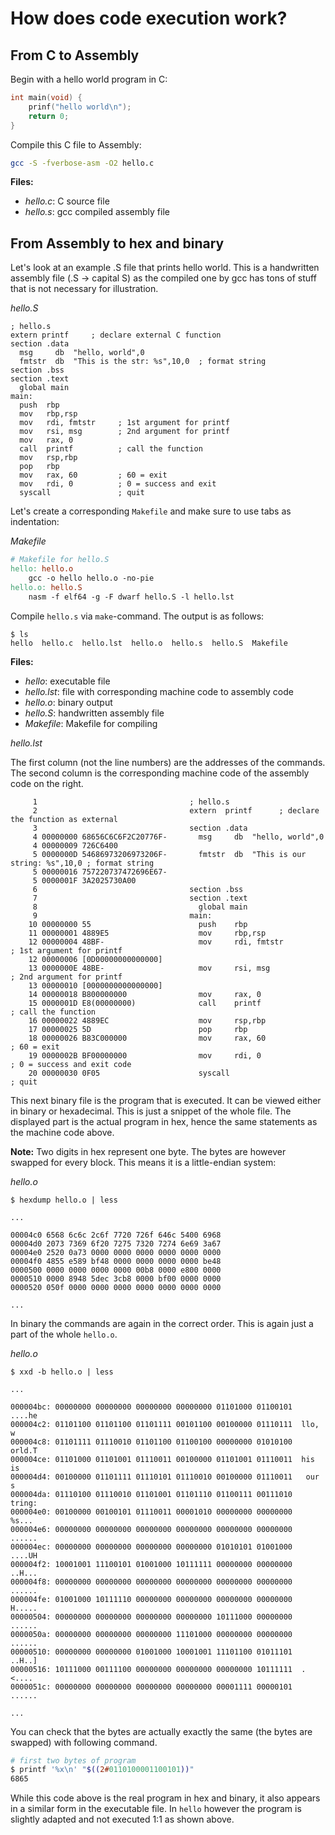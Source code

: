 # How does code execution work?

## From C to Assembly

Begin with a hello world program in C:

```C
int main(void) {
	prinf("hello world\n");
	return 0;
}
```

Compile this C file to Assembly:

```bash
gcc -S -fverbose-asm -O2 hello.c
```

**Files:**
- *hello.c*: C source file
- *hello.s*: gcc compiled assembly file


## From Assembly to hex and binary

Let's look at an example .S file that prints hello world.
This is a handwritten assembly file (.S -> capital S) as the compiled one by gcc has tons of stuff that is not necessary for illustration.

*hello.S*
```
; hello.s
extern printf     ; declare external C function
section .data
  msg     db  "hello, world",0
  fmtstr  db  "This is the str: %s",10,0  ; format string
section .bss
section .text
  global main
main:
  push  rbp
  mov   rbp,rsp
  mov   rdi, fmtstr     ; 1st argument for printf
  mov   rsi, msg        ; 2nd argument for printf
  mov   rax, 0
  call  printf          ; call the function
  mov   rsp,rbp
  pop   rbp
  mov   rax, 60         ; 60 = exit
  mov   rdi, 0          ; 0 = success and exit
  syscall               ; quit
```

Let's create a corresponding `Makefile` and make sure to use tabs as indentation:

*Makefile*
```Makefile
# Makefile for hello.S
hello: hello.o
	gcc -o hello hello.o -no-pie
hello.o: hello.S
	nasm -f elf64 -g -F dwarf hello.S -l hello.lst
```

Compile `hello.s` via `make`-command.
The output is as follows:

```text
$ ls
hello  hello.c  hello.lst  hello.o  hello.s  hello.S  Makefile
```

**Files:**
- *hello*: executable file
- *hello.lst*: file with corresponding machine code to assembly code
- *hello.o*: binary output
- *hello.S*: handwritten assembly file
- *Makefile*: Makefile for compiling


*hello.lst*

The first column (not the line numbers) are the addresses of the commands.
The second column is the corresponding machine code of the assembly code on the right.
```lst
     1                                  ; hello.s
     2                                  extern  printf      ; declare the function as external
     3                                  section .data
     4 00000000 68656C6C6F2C20776F-       msg     db  "hello, world",0
     4 00000009 726C6400           
     5 0000000D 54686973206973206F-       fmtstr  db  "This is our string: %s",10,0 ; format string
     5 00000016 757220737472696E67-
     5 0000001F 3A2025730A00       
     6                                  section .bss
     7                                  section .text
     8                                    global main
     9                                  main:
    10 00000000 55                        push    rbp
    11 00000001 4889E5                    mov     rbp,rsp
    12 00000004 48BF-                     mov     rdi, fmtstr         ; 1st argument for printf
    12 00000006 [0D00000000000000] 
    13 0000000E 48BE-                     mov     rsi, msg            ; 2nd argument for printf
    13 00000010 [0000000000000000] 
    14 00000018 B800000000                mov     rax, 0
    15 0000001D E8(00000000)              call    printf              ; call the function
    16 00000022 4889EC                    mov     rsp,rbp
    17 00000025 5D                        pop     rbp
    18 00000026 B83C000000                mov     rax, 60             ; 60 = exit
    19 0000002B BF00000000                mov     rdi, 0              ; 0 = success and exit code
    20 00000030 0F05                      syscall                     ; quit
```


This next binary file is the program that is executed.
It can be viewed either in binary or hexadecimal.
This is just a snippet of the whole file. The displayed part is the actual program in hex, hence the same statements as the machine code above.

**Note:** Two digits in hex represent one byte. The bytes are however swapped for every block. This means it is a little-endian system:

*hello.o*
```text
$ hexdump hello.o | less

...

00004c0 6568 6c6c 2c6f 7720 726f 646c 5400 6968
00004d0 2073 7369 6f20 7275 7320 7274 6e69 3a67
00004e0 2520 0a73 0000 0000 0000 0000 0000 0000
00004f0 4855 e589 bf48 0000 0000 0000 0000 be48
0000500 0000 0000 0000 0000 00b8 0000 e800 0000
0000510 0000 8948 5dec 3cb8 0000 bf00 0000 0000
0000520 050f 0000 0000 0000 0000 0000 0000 0000

...

```

In binary the commands are again in the correct order.
This is again just a part of the whole `hello.o`. 

*hello.o*
```text
$ xxd -b hello.o | less

...

000004bc: 00000000 00000000 00000000 00000000 01101000 01100101  ....he
000004c2: 01101100 01101100 01101111 00101100 00100000 01110111  llo, w
000004c8: 01101111 01110010 01101100 01100100 00000000 01010100  orld.T
000004ce: 01101000 01101001 01110011 00100000 01101001 01110011  his is
000004d4: 00100000 01101111 01110101 01110010 00100000 01110011   our s
000004da: 01110100 01110010 01101001 01101110 01100111 00111010  tring:
000004e0: 00100000 00100101 01110011 00001010 00000000 00000000   %s...
000004e6: 00000000 00000000 00000000 00000000 00000000 00000000  ......
000004ec: 00000000 00000000 00000000 00000000 01010101 01001000  ....UH
000004f2: 10001001 11100101 01001000 10111111 00000000 00000000  ..H...
000004f8: 00000000 00000000 00000000 00000000 00000000 00000000  ......
000004fe: 01001000 10111110 00000000 00000000 00000000 00000000  H.....
00000504: 00000000 00000000 00000000 00000000 10111000 00000000  ......
0000050a: 00000000 00000000 00000000 11101000 00000000 00000000  ......
00000510: 00000000 00000000 01001000 10001001 11101100 01011101  ..H..]
00000516: 10111000 00111100 00000000 00000000 00000000 10111111  .<....
0000051c: 00000000 00000000 00000000 00000000 00001111 00000101  ......

...

```

You can check that the bytes are actually exactly the same (the bytes are swapped) with following command.

```bash
# first two bytes of program
$ printf '%x\n' "$((2#0110100001100101))"
6865
```

While this code above is the real program in hex and binary, it also appears in a similar form in the executable file.
In `hello` however the program is slightly adapted and not executed 1:1 as shown above.
